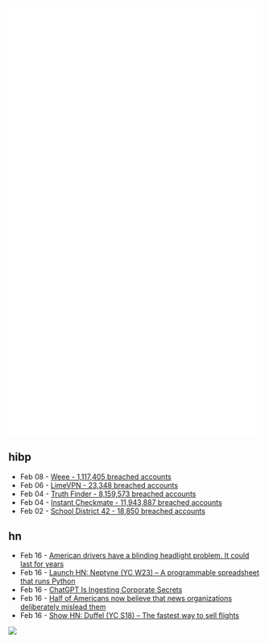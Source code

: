 ![Metrics](https://raw.githubusercontent.com/phixion/phixion/master/metrics.svg)

## hibp

<!--
for https://github.com/phixion/phixion/blob/main/.github/workflows/feeds.yml
-->
<!--START_SECTION:haveibeenpwnd-->
- Feb 08 - [Weee - 1,117,405 breached accounts](https://haveibeenpwned.com/PwnedWebsites#Weee)
- Feb 06 - [LimeVPN - 23,348 breached accounts](https://haveibeenpwned.com/PwnedWebsites#LimeVPN)
- Feb 04 - [Truth Finder - 8,159,573 breached accounts](https://haveibeenpwned.com/PwnedWebsites#TruthFinder)
- Feb 04 - [Instant Checkmate - 11,943,887 breached accounts](https://haveibeenpwned.com/PwnedWebsites#InstantCheckmate)
- Feb 02 - [School District 42 - 18,850 breached accounts](https://haveibeenpwned.com/PwnedWebsites#SchoolDistrict42)
<!--END_SECTION:haveibeenpwnd-->

## hn

<!--
for https://github.com/phixion/phixion/blob/main/.github/workflows/feeds.yml
-->
<!--START_SECTION:hn-->
- Feb 16 - [American drivers have a blinding headlight problem. It could last for years](https://www.businessinsider.com/american-drivers-have-a-blinding-headlight-problem-2023-2)
- Feb 16 - [Launch HN: Neptyne (YC W23) – A programmable spreadsheet that runs Python](https://news.ycombinator.com/item?id=34818706)
- Feb 16 - [ChatGPT Is Ingesting Corporate Secrets](https://www.schneier.com/blog/archives/2023/02/chatgpt-is-ingesting-corporate-secrets.html)
- Feb 16 - [Half of Americans now believe that news organizations deliberately mislead them](https://fortune.com/2023/02/15/trust-in-media-low-misinform-mislead-biased-republicans-democrats-poll-gallup/)
- Feb 16 - [Show HN: Duffel (YC S18) – The fastest way to sell flights](https://duffel.com/links)
<!--END_SECTION:hn-->

<!--
for https://yhype.me
-->
![](https://hit.yhype.me/github/profile?user_id=13013670)
